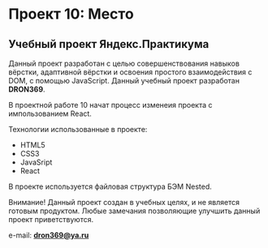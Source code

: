 # Проект 10: Место
## Учебный проект Яндекс.Практикума

Данный проект разработан с целью совершенствования навыков вёрстки, адаптивной вёрстки и освоения простого взаимодействия с DOM, с помощью JavaScript.
Данный учебный проект разработан **DRON369**.

В проектной работе 10 начат процесс изменеия проекта с импользованием React.

Технологии использованные в проекте:
* HTML5
* CSS3
* JavaSript
* React

В проекте используется файловая структура БЭМ Nested.

Внимание! Данный проект создан в учебных целях, и не является готовым продуктом.
Любые замечания позволяющие улучшить данный проект приветствуются.


e-mail: **dron369@ya.ru**

